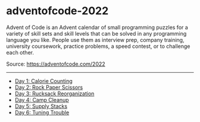 # adventofcode-2022

Advent of Code is an Advent calendar of small programming puzzles for a variety of skill sets and skill levels that can be solved in any programming language you like. People use them as interview prep, company training, university coursework, practice problems, a speed contest, or to challenge each other.

Source: https://adventofcode.com/2022

---

* [Day 1: Calorie Counting](./1)
* [Day 2: Rock Paper Scissors](./2)
* [Day 3: Rucksack Reorganization](./3)
* [Day 4: Camp Cleanup](./4)
* [Day 5: Supply Stacks](./5)
* [Day 6: Tuning Trouble](./6)